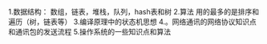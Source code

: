 1.数据结构：
数组，链表，堆栈，队列，hash表和树
2.算法
用的最多的是排序和遍历（树，链表等）
3.编译原理中的状态机思想
4.。网络通讯的网络协议知识点和通讯包的发送流程
5.操作系统的一些知识点和算法
